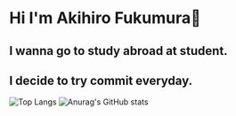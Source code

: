 # Hi I'm Akihiro Fukumura👋
## I wanna go to study abroad at student.
## I decide to try commit everyday.

![Top Langs](https://github-readme-stats.vercel.app/api/top-langs/?username=akihirofukumura&layout=compact)
![Anurag's GitHub stats](https://github-readme-stats.vercel.app/api?username=akihirofukumura)
<!--
**akihirofukumura/akihirofukumura** is a ✨ _special_ ✨ repository because its `README.md` (this file) appears on your GitHub profile.

Here are some ideas to get you started:

- 🔭 I’m currently working on ...
- 🌱 I’m currently learning ...
- 👯 I’m looking to collaborate on ...
- 🤔 I’m looking for help with ...
- 💬 Ask me about ...
- 📫 How to reach me: ...
- 😄 Pronouns: ...
- ⚡ Fun fact: ...
-->
